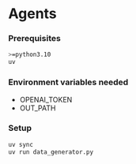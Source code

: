# Agents

### Prerequisites
```bash
>=python3.10
uv
```

### Environment variables needed 
* OPENAI_TOKEN
* OUT_PATH

### Setup
```bash
uv sync
uv run data_generator.py
```
